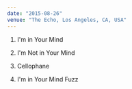 ```yaml
---
date: "2015-08-26"
venue: "The Echo, Los Angeles, CA, USA"
---
```


 1. I'm in Your Mind

 2. I'm Not in Your Mind

 3. Cellophane

 4. I'm in Your Mind Fuzz


